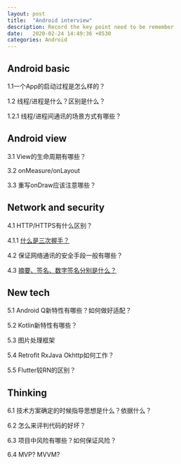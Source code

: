 ```yaml
---
layout: post
title:  "Android interview"
description: Record the key point need to be remember
date:   2020-02-24 14:49:36 +0530
categories: Android
---
```


## Android basic
1.1一个App的启动过程是怎么样的？

1.2 线程/进程是什么？区别是什么？

1.2.1 线程/进程间通讯的场景方式有哪些？

## Android view
3.1 View的生命周期有哪些？

3.2 onMeasure/onLayout

3.3 重写onDraw应该注意哪些？

## Network and security
4.1 HTTP/HTTPS有什么区别？

4.1.1 [什么是三次握手？](https://baijiahao.baidu.com/s?id=1614404084382122793&wfr=spider&for=pc)

4.2 保证网络通讯的安全手段一般有哪些？

4.3 [摘要、签名、数字签名分别是什么？](https://www.cnblogs.com/ricklz/p/11306820.html)


## New tech
5.1 Android Q新特性有哪些？如何做好适配？

5.2 Kotlin新特性有哪些？

5.3 图片处理框架

5.4 Retrofit RxJava Okhttp如何工作？

5.5 Flutter较RN的区别？

## Thinking
6.1 技术方案确定的时候指导思想是什么？依据什么？

6.2 怎么来评判代码的好坏？

6.3 项目中风险有哪些？如何保证风险？

6.4 MVP? MVVM?



